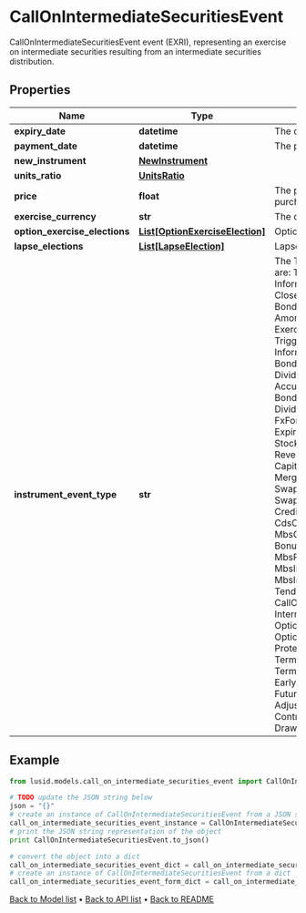 # CallOnIntermediateSecuritiesEvent

CallOnIntermediateSecuritiesEvent event (EXRI), representing an exercise on intermediate securities resulting from an intermediate securities distribution.

## Properties
Name | Type | Description | Notes
------------ | ------------- | ------------- | -------------
**expiry_date** | **datetime** | The date on which the issue ends. | 
**payment_date** | **datetime** | The payment date of the event. | 
**new_instrument** | [**NewInstrument**](NewInstrument.md) |  | 
**units_ratio** | [**UnitsRatio**](UnitsRatio.md) |  | 
**price** | **float** | The price at which new units are purchased. | 
**exercise_currency** | **str** | The currency of the exercise. | 
**option_exercise_elections** | [**List[OptionExerciseElection]**](OptionExerciseElection.md) | Option exercise election for this event. | [optional] 
**lapse_elections** | [**List[LapseElection]**](LapseElection.md) | Lapse election for this event. | [optional] 
**instrument_event_type** | **str** | The Type of Event. The available values are: TransitionEvent, InformationalEvent, OpenEvent, CloseEvent, StockSplitEvent, BondDefaultEvent, CashDividendEvent, AmortisationEvent, CashFlowEvent, ExerciseEvent, ResetEvent, TriggerEvent, RawVendorEvent, InformationalErrorEvent, BondCouponEvent, DividendReinvestmentEvent, AccumulationEvent, BondPrincipalEvent, DividendOptionEvent, MaturityEvent, FxForwardSettlementEvent, ExpiryEvent, ScripDividendEvent, StockDividendEvent, ReverseStockSplitEvent, CapitalDistributionEvent, SpinOffEvent, MergerEvent, FutureExpiryEvent, SwapCashFlowEvent, SwapPrincipalEvent, CreditPremiumCashFlowEvent, CdsCreditEvent, CdxCreditEvent, MbsCouponEvent, MbsPrincipalEvent, BonusIssueEvent, MbsPrincipalWriteOffEvent, MbsInterestDeferralEvent, MbsInterestShortfallEvent, TenderEvent, CallOnIntermediateSecuritiesEvent, IntermediateSecuritiesDistributionEvent, OptionExercisePhysicalEvent, OptionExerciseCashEvent, ProtectionPayoutCashFlowEvent, TermDepositInterestEvent, TermDepositPrincipalEvent, EarlyRedemptionEvent, FutureMarkToMarketEvent, AdjustGlobalCommitmentEvent, ContractInitialisationEvent, DrawdownEvent | 

## Example

```python
from lusid.models.call_on_intermediate_securities_event import CallOnIntermediateSecuritiesEvent

# TODO update the JSON string below
json = "{}"
# create an instance of CallOnIntermediateSecuritiesEvent from a JSON string
call_on_intermediate_securities_event_instance = CallOnIntermediateSecuritiesEvent.from_json(json)
# print the JSON string representation of the object
print CallOnIntermediateSecuritiesEvent.to_json()

# convert the object into a dict
call_on_intermediate_securities_event_dict = call_on_intermediate_securities_event_instance.to_dict()
# create an instance of CallOnIntermediateSecuritiesEvent from a dict
call_on_intermediate_securities_event_form_dict = call_on_intermediate_securities_event.from_dict(call_on_intermediate_securities_event_dict)
```
[Back to Model list](../README.md#documentation-for-models) &#8226; [Back to API list](../README.md#documentation-for-api-endpoints) &#8226; [Back to README](../README.md)



